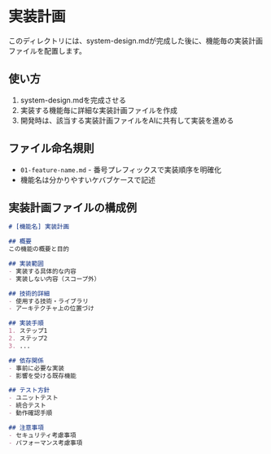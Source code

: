 # 実装計画

このディレクトリには、system-design.mdが完成した後に、機能毎の実装計画ファイルを配置します。

## 使い方

1. system-design.mdを完成させる
2. 実装する機能毎に詳細な実装計画ファイルを作成
3. 開発時は、該当する実装計画ファイルをAIに共有して実装を進める

## ファイル命名規則

- `01-feature-name.md` - 番号プレフィックスで実装順序を明確化
- 機能名は分かりやすいケバブケースで記述

## 実装計画ファイルの構成例

```markdown
# [機能名] 実装計画

## 概要
この機能の概要と目的

## 実装範囲
- 実装する具体的な内容
- 実装しない内容（スコープ外）

## 技術的詳細
- 使用する技術・ライブラリ
- アーキテクチャ上の位置づけ

## 実装手順
1. ステップ1
2. ステップ2
3. ...

## 依存関係
- 事前に必要な実装
- 影響を受ける既存機能

## テスト方針
- ユニットテスト
- 統合テスト
- 動作確認手順

## 注意事項
- セキュリティ考慮事項
- パフォーマンス考慮事項
```
